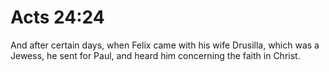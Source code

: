 # Acts 24:24

And after certain days, when Felix came with his wife Drusilla, which was a Jewess, he sent for Paul, and heard him concerning the faith in Christ.